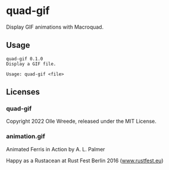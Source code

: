 # quad-gif

Display GIF animations with Macroquad.

## Usage

```
quad-gif 0.1.0
Display a GIF file.

Usage: quad-gif <file>
```

## Licenses

### quad-gif

Copyright 2022 Olle Wreede, released under the MIT License.

### animation.gif

Animated Ferris in Action by A. L. Palmer

Happy as a Rustacean at Rust Fest Berlin 2016 (www.rustfest.eu)


